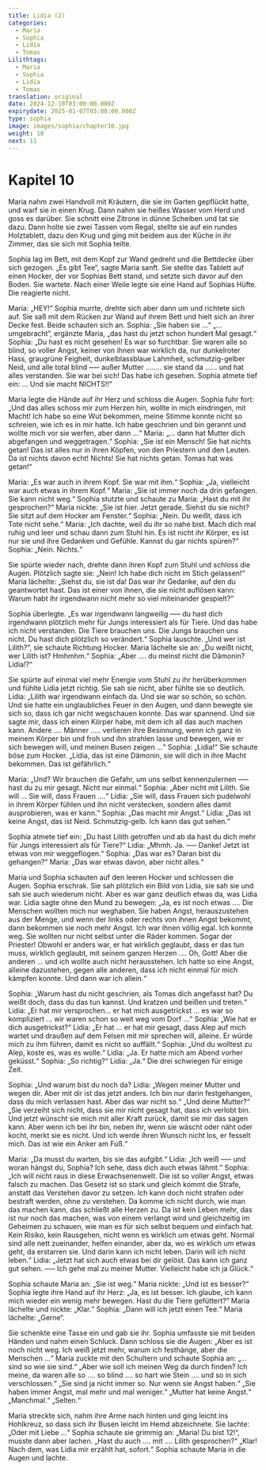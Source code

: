 ```yaml
---
title: Lidia (2)
categories:
  - Maria
  - Sophia
  - Lidia
  - Tomas
Lilithtags:
  - Maria
  - Sophia
  - Lidia
  - Tomas
translation: original
date: 2024-12-10T03:00:00.000Z
expirydate: 2025-01-07T03:00:00.000Z
type: sophia
image: images/sophia/chapter10.jpg
weight: 10
next: 11
---
```


# Kapitel 10



Maria nahm zwei Handvoll mit Kräutern, die sie im Garten gepflückt hatte, und warf sie in einen Krug.
Dann nahm sie heißes Wasser vom Herd und goss es darüber.
Sie schnitt eine Zitrone in dünne Scheiben und tat sie dazu.
Dann holte sie zwei Tassen vom Regal, stellte sie auf ein rundes Holztablett, dazu den Krug und ging mit beidem aus der Küche in ihr Zimmer, das sie sich mit Sophia teilte.

Sophia lag im Bett, mit dem Kopf zur Wand gedreht und die Bettdecke über sich gezogen.
„Es gibt Tee“, sagte Maria sanft.
Sie stellte das Tablett auf einen Hocker, der vor Sophias Bett stand, und setzte sich davor auf den Boden.
Sie wartete.
Nach einer Weile legte sie eine Hand auf Sophias Hüfte.
Die reagierte nicht.

Maria: „HEY!“
Sophia murrte, drehte sich aber dann um und richtete sich auf.
Sie saß mit dem Rücken zur Wand auf ihrem Bett und hielt sich an ihrer Decke fest.
Beide schauten sich an.
Sophia: „Sie haben sie ...“
„... umgebracht“, ergänzte Maria, „das hast du jetzt schon hundert Mal gesagt.“
Sophia: „Du hast es nicht gesehen! Es war so furchtbar.
Sie waren alle so blind, so voller Angst, keiner von ihnen war wirklich da, nur dunkelroter Hass, graugrüne Feigheit, dunkelblassblaue Lahmheit, schmutzig-gelber Neid, und alle total blind ––– außer Mutter ........ sie stand da ...... und hat alles verstanden.
Sie war bei sich! Das habe ich gesehen.
Sophia atmete tief ein: … Und sie macht NICHTS!!“

Maria legte die Hände auf ihr Herz und schloss die Augen.
Sophia fuhr fort: „Und das alles schoss mir zum Herzen hin, wollte in mich eindringen, mit Macht!
Ich habe so eine Wut bekommen, meine Stimme konnte nicht so schreien, wie ich es in mir hatte.
Ich habe geschrien und bin gerannt und wollte mich vor sie werfen, aber dann ...“
Maria: „… dann hat Mutter dich abgefangen und weggetragen.“
Sophia: „Sie ist ein Mensch!
Sie hat nichts getan!
Das ist alles nur in ihren Köpfen, von den Priestern und den Leuten.
Da ist nichts davon echt!
Nichts!
Sie hat nichts getan.
Tomas hat was getan!“

Maria: „Es war auch in ihrem Kopf.
Sie war mit ihm.“
Sophia: „Ja, vielleicht war auch etwas in ihrem Kopf.“
Maria: „Sie ist immer noch da drin gefangen.
Sie kann nicht weg.“
Sophia stutzte und schaute zu Maria: „Hast du mit ihr gesprochen?“
Maria nickte: „Sie ist hier.
Jetzt gerade.
Siehst du sie nicht?
Sie sitzt auf dem Hocker am Fenster.“
Sophia: „Nein.
Du weißt, dass ich Tote nicht sehe.“
Maria: „Ich dachte, weil du ihr so nahe bist.
Mach dich mal ruhig und leer und schau dann zum Stuhl hin.
Es ist nicht ihr Körper, es ist nur sie und ihre Gedanken und Gefühle.
Kannst du gar nichts spüren?“
Sophia: „Nein.
Nichts.“

Sie spürte wieder nach, drehte dann ihren Kopf zum Stuhl und schloss die Augen.
Plötzlich sagte sie: „Nein! Ich habe dich nicht im Stich gelassen!“
Maria lächelte: „Siehst du, sie ist da!
Das war ihr Gedanke, auf den du geantwortet hast.
Das ist einer von ihnen, die sie nicht auflösen kann:
Warum habt ihr irgendwann nicht mehr so viel miteinander gespielt?“

Sophia überlegte.
„Es war irgendwann langweilig ––– du hast dich irgendwann plötzlich mehr für Jungs interessiert als für Tiere.
Und das habe ich nicht verstanden.
Die Tiere brauchen uns.
Die Jungs brauchen uns nicht.
Du hast dich plötzlich so verändert.“
Sophia lauschte.
„Und wer ist Lilith?“, sie schaute Richtung Hocker.
Maria lächelte sie an: „Du weißt nicht, wer Lilith ist?
Hmhmhm.“
Sophia: „Aber .... du meinst nicht die Dämonin?
Lidia!?“

Sie spürte auf einmal viel mehr Energie vom Stuhl zu ihr herüberkommen und fühlte Lidia jetzt richtig.
Sie sah sie nicht, aber fühlte sie so deutlich.
Lidia: „Lilith war irgendwann einfach da.
Und sie war so schön, so schön.
Und sie hatte ein unglaubliches Feuer in den Augen, und dann bewegte sie sich so, dass ich gar nicht wegschauen konnte.
Das war spannend.
Und sie sagte mir, dass ich einen Körper habe, mit dem ich all das auch machen kann.
Andere .... Männer ..... verlieren ihre Besinnung, wenn ich ganz in meinem Körper bin und froh und ihn strahlen lasse und bewegen, wie er sich bewegen will, und meinen Busen zeigen ...“
Sophia: „Lidia!“
Sie schaute böse zum Hocker.
„Lidia, das ist eine Dämonin, sie will dich in ihre Macht bekommen.
Das ist gefährlich.“

Maria: „Und?
Wir brauchen die Gefahr, um uns selbst kennenzulernen ––– hast du zu mir gesagt.
Nicht nur einmal.“
Sophia: „Aber nicht mit Lilith.
Sie will ... Sie will, dass Frauen ....“
Lidia: „Sie will, dass Frauen sich pudelwohl in ihrem Körper fühlen und ihn nicht verstecken, sondern alles damit ausprobieren, was er kann.“
Sophia: „Das macht mir Angst.“
Lidia: „Das ist keine Angst, das ist Neid.
Schmutzig-gelb.
Ich kann das gut sehen.“

Sophia atmete tief ein: „Du hast Lilith getroffen und ab da hast du dich mehr für Jungs interessiert als für Tiere?“
Lidia: „Mhmh. Ja. –––
Danke!
Jetzt ist etwas von mir weggeflogen.“
Sophia: „Das war es?
Daran bist du gehangen?“
Maria: „Das war etwas davon, aber nicht alles.“

Maria und Sophia schauten auf den leeren Hocker und schlossen die Augen.
Sophia erschrak.
Sie sah plötzlich ein Bild von Lidia, sie sah sie und sah sie auch wiederum nicht.
Aber es war ganz deutlich etwas da, was Lidia war.
Lidia sagte ohne den Mund zu bewegen: „Ja, es ist noch etwas ....
Die Menschen wollten mich nur weghaben.
Sie haben Angst, herauszustehen aus der Menge, und wenn der links oder rechts von ihnen Angst bekommt, dann bekommen sie noch mehr Angst.
Ich war ihnen völlig egal.
Ich konnte weg.
Sie wollten nur nicht selbst unter die Räder kommen.
Sogar der Priester!
Obwohl er anders war, er hat wirklich geglaubt, dass er das tun muss, wirklich geglaubt, mit seinem ganzen Herzen .... Oh, Gott! Aber die anderen ... und ich wollte auch nicht herausstehen.
Ich hatte so eine Angst, alleine dazustehen, gegen alle anderen, dass ich nicht einmal für mich kämpfen konnte.
Und dann war ich allein.“

Sophia: „Warum hast du nicht geschrien, als Tomas dich angefasst hat?
Du weißt doch, dass du das tun kannst.
Und kratzen und beißen und treten.“
Lidia: „Er hat mir versprochen... er hat mich ausgetrickst ... es war so kompliziert ... wir waren schon so weit weg vom Dorf ...“
Sophia: „Wie hat er dich ausgetrickst?“
Lidia: „Er hat ... er hat mir gesagt, dass Alep auf mich wartet und draußen auf dem Felsen mit mir sprechen will, alleine.
Er würde mich zu ihm führen, damit es nicht so auffällt.“
Sophia: „Und du wolltest zu Alep, koste es, was es wolle.“
Lidia: „Ja.
Er hatte mich am Abend vorher geküsst.“
Sophia: „So richtig?“
Lidia: „Ja.“
Die drei schwiegen für einige Zeit.

Sophia: „Und warum bist du noch da?
Lidia: „Wegen meiner Mutter und wegen dir.
Aber mit dir ist das jetzt anders.
Ich bin nur darin festgehangen, dass du mich verlassen hast.
Aber das war nicht so.“
„Und deine Mutter?“
„Sie verzeiht sich nicht, dass sie mir nicht gesagt hat, dass ich verlobt bin.
Und jetzt wünscht sie mich mit aller Kraft zurück, damit sie mir das sagen kann.
Aber wenn ich bei ihr bin, neben ihr, wenn sie wäscht oder näht oder kocht, merkt sie es nicht.
Und ich werde ihren Wunsch nicht los, er fesselt mich.
Das ist wie ein Anker am Fuß.“

Maria: „Da musst du warten, bis sie das aufgibt.“
Lidia: „Ich weiß ––– und woran hängst du, Sophia?
Ich sehe, dass dich auch etwas lähmt.“
Sophia: „Ich will nicht raus in diese Erwachsenenwelt.
Die ist so voller Angst, etwas falsch zu machen.
Das Gesetz ist so stark und gleich kommt die Strafe, anstatt das Verstehen davor zu setzen.
Ich kann doch nicht strafen oder bestraft werden, ohne zu verstehen.
Da komme ich nicht durch, wie man das machen kann, das schließt alle Herzen zu.
Da ist kein Leben mehr, das ist nur noch das machen, was von einem verlangt wird und gleichzeitig im Geheimen zu schauen, wie man es für sich selbst bequem und einfach hat.
Kein Risiko, kein Rausgehen, nicht wenn es wirklich um etwas geht.
Normal sind alle nett zueinander, helfen einander, aber da, wo es wirklich um etwas geht, da erstarren sie.
Und darin kann ich nicht leben.
Darin will ich nicht leben.“
Lidia: „Jetzt hat sich auch etwas bei dir gelöst.
Das kann ich ganz gut sehen.
––– Ich gehe mal zu meiner Mutter.
Vielleicht habe ich ja Glück.“

Sophia schaute Maria an: „Sie ist weg.“
Maria nickte: „Und ist es besser?“
Sophia legte ihre Hand auf ihr Herz: „Ja, es ist besser.
Ich glaube, ich kann mich wieder ein wenig mehr bewegen.
Hast du die Tiere gefüttert?“
Maria lächelte und nickte: „Klar.“
Sophia: „Dann will ich jetzt einen Tee.“
Maria lächelte: „Gerne“.

Sie schenkte eine Tasse ein und gab sie ihr.
Sophia umfasste sie mit beiden Händen und nahm einen Schluck.
Dann schloss sie die Augen: „Aber es ist noch nicht weg.
Ich weiß jetzt mehr, warum ich festhänge, aber die Menschen ...“
Maria zuckte mit den Schultern und schaute Sophia an: „... sind so wie sie sind.“
„Aber wie soll ich meinen Weg da durch finden?
Ich meine, da waren alle so .... so blind .... so hart wie Stein .... und so in sich verschlossen.“
„Sie sind ja nicht immer so.
Nur wenn sie Angst haben.“
„Sie haben immer Angst, mal mehr und mal weniger.“
„Mutter hat keine Angst.“
„Manchmal.“
„Selten.“

Maria streckte sich, nahm ihre Arme nach hinten und ging leicht ins Hohlkreuz, so dass sich ihr Busen leicht im Hemd abzeichnete.
Sie lachte: „Oder mit Liebe ...“
Sophia schaute sie grimmig an: „Maria! Du bist 12!“, musste dann aber lachen.
„Hast du auch .... mit .... Lilith gesprochen?“
„Klar!
Nach dem, was Lidia mir erzählt hat, sofort.“
Sophia schaute Maria in die Augen und lachte.
